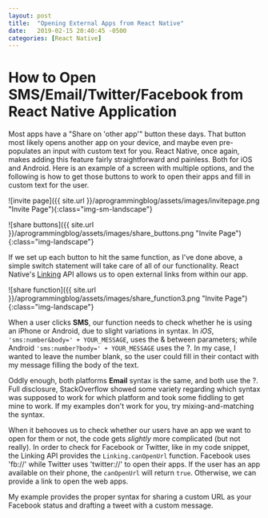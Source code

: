 ```yaml
---
layout: post
title:  "Opening External Apps from React Native"
date:   2019-02-15 20:40:45 -0500
categories: [React Native]
---
```


# How to Open SMS/Email/Twitter/Facebook from React Native Application

Most apps have a "Share on 'other app'" button these days. That button most likely opens another app on your device, and maybe even pre-populates an input with custom text for you. React Native, once again, makes adding this feature fairly straightforward and painless. Both for iOS and Android. Here is an example of a screen with multiple options, and the following is how to get those buttons to work to open their apps and fill in custom text for the user.

![invite page]({{ site.url }}/aprogrammingblog/assets/images/invitepage.png "Invite Page"){:class="img-sm-landscape"}

![share buttons]({{ site.url }}/aprogrammingblog/assets/images/share_buttons.png "Invite Page"){:class="img-landscape"}

If we set up each button to hit the same function, as I've done above, a simple switch statement will take care of all of our functionality. React Native's [Linking](https://facebook.github.io/react-native/docs/linking) API allows us to open external links from within our app. 

![share function]({{ site.url }}/aprogrammingblog/assets/images/share_function3.png "Invite Page"){:class="img-landscape"}

When a user clicks **SMS**, our function needs to check whether he is using an iPhone or Android, due to slight variations in syntax. In *iOS*,  `'sms:number&body=' + YOUR_MESSAGE`, uses the & between parameters; while Android `'sms:number?body=' + YOUR_MESSAGE` uses the ?. In my case, I wanted to leave the number blank, so the user could fill in their contact with my message filling the body of the text. 

Oddly enough, both platforms **Email** syntax is the same, and both use the ?. Full disclosure, StackOverflow showed some variety regarding which syntax was supposed to work for which platform and took some fiddling to get mine to work. If my examples don't work for you, try mixing-and-matching the syntax.

When it behooves us to check whether our users have an app we want to open for them or not, the code gets *slightly* more complicated (but not really). In order to check for Facebook or Twitter, like in my code snippet, the Linking API provides the `Linking.canOpenUrl` function. Facebook uses 'fb://' while Twitter uses 'twitter://' to open their apps. If the user has an app available on their phone, the `canOpenUrl` will return `true`. Otherwise, we can provide a link to open the web apps.

My example provides the proper syntax for sharing a custom URL as your Facebook status and drafting a tweet with a custom message. 



